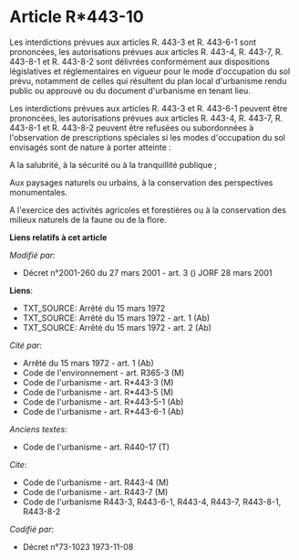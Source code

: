 # Article R*443-10

Les interdictions prévues aux articles R. 443-3 et R. 443-6-1 sont prononcées, les autorisations prévues aux articles R.
443-4, R. 443-7, R. 443-8-1 et R. 443-8-2 sont délivrées conformément aux dispositions législatives et réglementaires en
vigueur pour le mode d'occupation du sol prévu, notamment de celles qui résultent du plan local d'urbanisme rendu public ou
approuvé ou du document d'urbanisme en tenant lieu.

Les interdictions prévues aux articles R. 443-3 et R. 443-6-1 peuvent être prononcées, les autorisations prévues aux articles
R. 443-4, R. 443-7, R. 443-8-1 et R. 443-8-2 peuvent être refusées ou subordonnées à l'observation de prescriptions spéciales
si les modes d'occupation du sol envisagés sont de nature à porter atteinte :

A la salubrité, à la sécurité ou à la tranquillité publique ;

Aux paysages naturels ou urbains, à la conservation des perspectives monumentales.

A l'exercice des activités agricoles et forestières ou à la conservation des milieux naturels de la faune ou de la flore.

**Liens relatifs à cet article**

_Modifié par_:

  - Décret n°2001-260 du 27 mars 2001 - art. 3 () JORF 28 mars 2001

**Liens**:

  - TXT_SOURCE: Arrêté du 15 mars 1972
  - TXT_SOURCE: Arrêté du 15 mars 1972 - art. 1 (Ab)
  - TXT_SOURCE: Arrêté du 15 mars 1972 - art. 2 (Ab)

_Cité par_:

  - Arrêté du 15 mars 1972 - art. 1 (Ab)
  - Code de l'environnement - art. R365-3 (M)
  - Code de l'urbanisme - art. R*443-3 (M)
  - Code de l'urbanisme - art. R*443-5 (M)
  - Code de l'urbanisme - art. R*443-5-1 (Ab)
  - Code de l'urbanisme - art. R*443-6-1 (Ab)

_Anciens textes_:

  - Code de l'urbanisme - art. R440-17 (T)

_Cite_:

  - Code de l'urbanisme - art. R443-4 (M)
  - Code de l'urbanisme - art. R443-7 (M)
  - Code de l'urbanisme R443-3, R443-6-1, R443-4, R443-7, R443-8-1, R443-8-2

_Codifié par_:

  - Décret n°73-1023 1973-11-08
